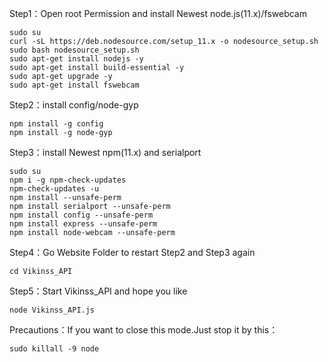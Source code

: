Step1：Open root Permission and install Newest node.js(11.x)/fswebcam 
```
sudo su
curl -sL https://deb.nodesource.com/setup_11.x -o nodesource_setup.sh
sudo bash nodesource_setup.sh
sudo apt-get install nodejs -y
sudo apt-get install build-essential -y
sudo apt-get upgrade -y
sudo apt-get install fswebcam

```


Step2：install config/node-gyp
```
npm install -g config
npm install -g node-gyp

```

Step3：install Newest npm(11.x) and serialport 
```
sudo su
npm i -g npm-check-updates
npm-check-updates -u
npm install --unsafe-perm
npm install serialport --unsafe-perm
npm install config --unsafe-perm
npm install express --unsafe-perm
npm install node-webcam --unsafe-perm
```

Step4：Go Website Folder to restart Step2 and Step3 again
```
cd Vikinss_API
```

Step5：Start Vikinss_API and hope you like 
```
node Vikinss_API.js
```

Precautions：If you want to close this mode.Just stop it by this：
```
sudo killall -9 node
```
